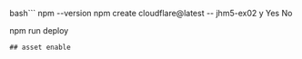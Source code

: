 bash```
npm --version
npm create cloudflare@latest -- jhm5-ex02
y
Yes
No

npm run deploy
```
## asset enable
